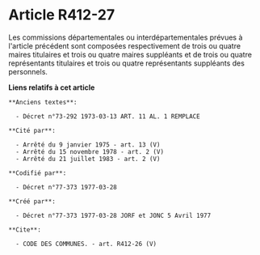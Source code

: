 # Article R412-27

Les commissions départementales ou interdépartementales prévues à l'article précédent sont composées respectivement de trois
ou quatre maires titulaires et trois ou quatre maires suppléants et de trois ou quatre représentants titulaires et trois ou
quatre représentants suppléants des personnels.

**Liens relatifs à cet article**

	**Anciens textes**:

	  - Décret n°73-292 1973-03-13 ART. 11 AL. 1 REMPLACE

	**Cité par**:

	  - Arrêté du 9 janvier 1975 - art. 13 (V)
	  - Arrêté du 15 novembre 1978 - art. 2 (V)
	  - Arrêté du 21 juillet 1983 - art. 2 (V)

	**Codifié par**:

	  - Décret n°77-373 1977-03-28

	**Créé par**:

	  - Décret n°77-373 1977-03-28 JORF et JONC 5 Avril 1977

	**Cite**:

	  - CODE DES COMMUNES. - art. R412-26 (V)
